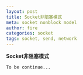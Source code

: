 ```yaml
---
layout: post
title: Socket非阻塞模式
meta: socket nonblock model
author: fire
categories: socket 
tags: socket, send, network
---
```


**Socket非阻塞模式**

~~~
To be continue...
~~~